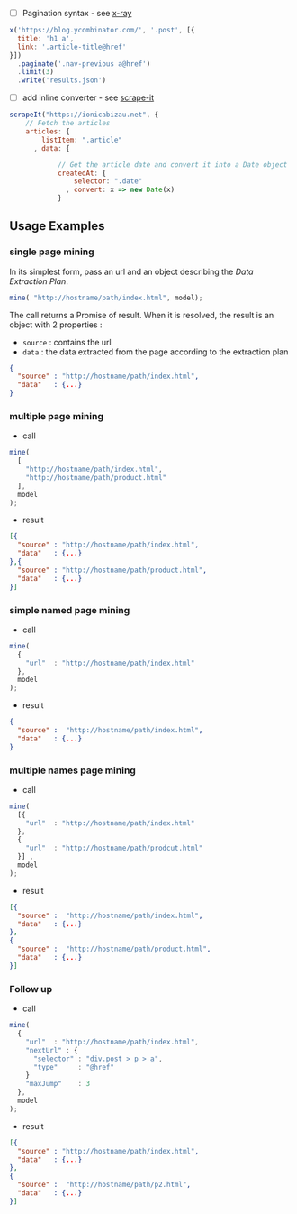 


- [ ] Pagination syntax - see [x-ray](https://github.com/matthewmueller/x-ray)

```js
x('https://blog.ycombinator.com/', '.post', [{
  title: 'h1 a',
  link: '.article-title@href'
}])
  .paginate('.nav-previous a@href')
  .limit(3)
  .write('results.json')
```

- [ ] add inline converter - see [scrape-it](https://github.com/IonicaBizau/scrape-it)

```js
scrapeIt("https://ionicabizau.net", {
    // Fetch the articles
    articles: {
        listItem: ".article"
      , data: {

            // Get the article date and convert it into a Date object
            createdAt: {
                selector: ".date"
              , convert: x => new Date(x)
            }

```

## Usage Examples

### single page mining

In its simplest form, pass an url and an object describing the *Data Extraction Plan*.

```js
mine( "http://hostname/path/index.html", model);
```

The call returns a Promise of result. When it is resolved, the result is an object with 2 properties :
- `source` : contains the url
- `data` : the data extracted from the page according to the extraction plan

```json
{
  "source" : "http://hostname/path/index.html",
  "data"   : {...}
}
```

### multiple page mining
- call

```js
mine(
  [
    "http://hostname/path/index.html",
    "http://hostname/path/product.html"
  ],
  model
);
```
- result

```json
[{
  "source" : "http://hostname/path/index.html",
  "data"   : {...}
},{
  "source" : "http://hostname/path/product.html",
  "data"   : {...}
}]
```

### simple named page mining

- call

```js
mine(
  {
    "url"  : "http://hostname/path/index.html"
  },
  model
);
```

- result

```json
{
  "source" :  "http://hostname/path/index.html",
  "data"   : {...}
}
```

### multiple names page mining

- call

```js
mine(
  [{
    "url"  : "http://hostname/path/index.html"
  },
  {
    "url"  : "http://hostname/path/prodcut.html"
  }] ,
  model
);
```

- result

```json
[{
  "source" :  "http://hostname/path/index.html",
  "data"   : {...}
},
{
  "source" :  "http://hostname/path/product.html",
  "data"   : {...}
}]
```

### Follow up

- call

```js
mine(
  {
    "url"  : "http://hostname/path/index.html",
    "nextUrl" : {
      "selector" : "div.post > p > a",
      "type"     : "@href"
    }
    "maxJump"    : 3
  },
  model
);
```

- result

```json
[{
  "source" : "http://hostname/path/index.html",
  "data"   : {...}
},
{
  "source" :  "http://hostname/path/p2.html",
  "data"   : {...}
}]
```
